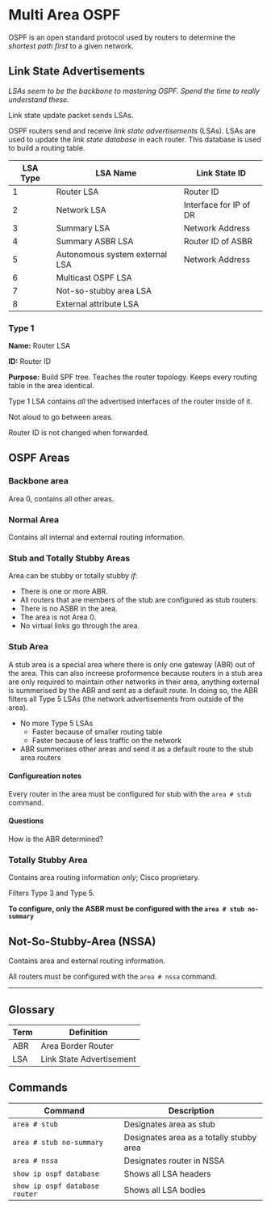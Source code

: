 # Multi Area OSPF

OSPF is an open standard protocol used by routers to determine the *shortest path first* to a given network.

## Link State Advertisements

*LSAs seem to be the backbone to mastering OSPF. Spend the time to really understand these.*

Link state update packet sends LSAs.

OSPF routers send and receive *link state advertisements* (LSAs). LSAs are used to update the *link state database* in each router. This database is used to build a routing table.

| LSA Type | LSA Name | Link State ID |
|----------|----------|---------------|
| 1 | Router LSA | Router ID |
| 2 | Network LSA | Interface for IP of DR |
| 3 | Summary LSA | Network Address |
| 4 | Summary ASBR LSA | Router ID of ASBR |
| 5 | Autonomous system external LSA |  Network Address |
| 6 | Multicast OSPF LSA |
| 7 | Not-so-stubby area LSA |
| 8 | External attribute LSA |

### Type 1

**Name:** Router LSA

**ID:** Router ID

**Purpose:** Build SPF tree. Teaches the router topology. Keeps every routing table in the area identical.

Type 1 LSA contains *all* the advertised interfaces of the router inside of it.

Not aloud to go between areas.

Router ID is not changed when forwarded.

## OSPF Areas

### Backbone area

Area 0, contains all other areas.

### Normal Area

Contains all internal and external routing information.

### Stub and Totally Stubby Areas

Area can be stubby or totally stubby *if*:

* There is one or more ABR.
* All routers that are members of the stub are configured as stub routers.
* There is no ASBR in the area.
* The area is not Area 0.
* No virtual links go through the area.

### Stub Area

A stub area is a special area where there is only one gateway (ABR) out of the area. This can also increese proformence because routers in a stub area are only required to maintain other networks in their area, anything external is summerised by the ABR and sent as a default route. In doing so, the ABR filters all Type 5 LSAs (the network advertisements from outside of the area).

* No more Type 5 LSAs
  * Faster because of smaller routing table
  * Faster because of less traffic on the network
* ABR summerises other areas and send it as a default route to the stub area routers

#### Configureation notes

Every router in the area must be configured for stub with the `area # stub` command.

#### Questions 

How is the ABR determined?

### Totally Stubby Area

Contains area routing information *only*; Cisco proprietary.

Filters Type 3 and Type 5.

**To configure, only the ASBR must be configured with the `area # stub no-summary`**

## Not-So-Stubby-Area (NSSA)

Contains area and external routing information.

All routers must be configured with the `area # nssa` command.

---

## Glossary

| Term | Definition |
|------|-------------|
| ABR | Area Border Router |
| LSA | Link State Advertisement |

## Commands

| Command | Description |
|---------|-------------|
| `area # stub` | Designates area as stub |
| `area # stub no-summary` | Designates area as a totally stubby area |
| `area # nssa` | Designates router in NSSA |
| `show ip ospf database` | Shows all LSA headers |
| `show ip ospf database router` | Shows all LSA bodies |